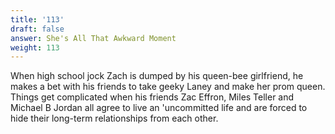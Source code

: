 ```yaml
---
title: '113'
draft: false
answer: She's All That Awkward Moment
weight: 113
---
```

When high school jock Zach is dumped by his queen-bee girlfriend, he makes a bet with his friends to take geeky Laney and make her prom queen. Things get complicated when his friends Zac Effron, Miles Teller and Michael B Jordan all agree to live an 'uncommitted life and are forced to hide their long-term relationships from each other.